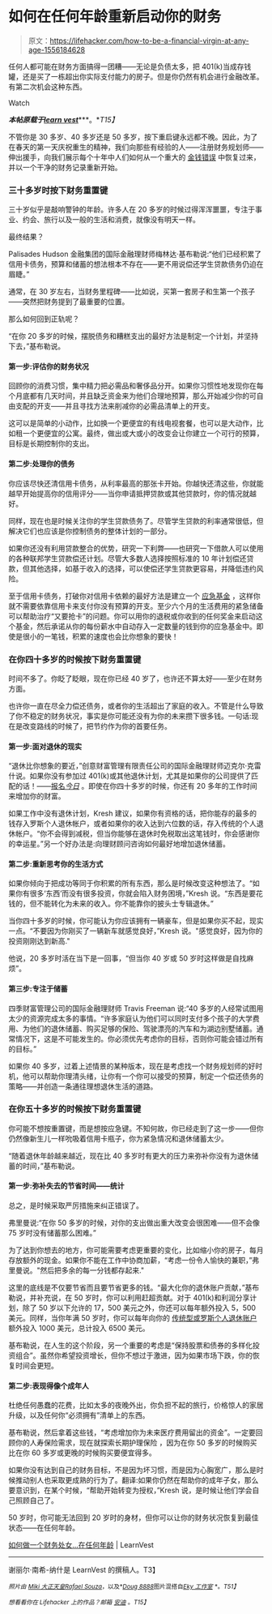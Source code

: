 # 如何在任何年龄重新启动你的财务

> 原文：<https://lifehacker.com/how-to-be-a-financial-virgin-at-any-age-1556184628>

任何人都可能在财务方面搞得一团糟——无论是负债太多，把 401(k)当成存钱罐，还是买了一栋超出你实际支付能力的房子。但是你仍然有机会进行金融改革。有第二次机会这种东西。

Watch

***本帖原载于***[***learn vest***](http://www.learnvest.com/2014/03/how-to-be-a-financial-virgin-again-at-any-age/)***。**T15】*

不管你是 30 多岁、40 多岁还是 50 多岁，按下重启键永远都不晚。因此，为了在春天的第一天庆祝重生的精神，我们向那些有经验的人——注册财务规划师——伸出援手，向我们展示每个十年中人们如何从一个重大的 [金钱错误](http://www.learnvest.com/knowledge-center/the-13-biggest-money-mistakes-people-make-and-how-to-avoid-them/) 中恢复过来，并以一个干净的财务记录重新开始。

### 三十多岁时按下财务重置键

三十岁似乎是敲响警钟的年龄。许多人在 20 多岁的时候过得浑浑噩噩，专注于事业、约会、旅行以及一般的生活和消费，就像没有明天一样。

最终结果？

Palisades Hudson 金融集团的国际金融理财师梅林达·基布勒说:“他们已经积累了信用卡债务，预算和储蓄的想法根本不存在——更不用说偿还学生贷款债务仍迫在眉睫。”

通常，在 30 岁左右，当财务里程碑——比如说，买第一套房子和生第一个孩子——突然把财务提到了最重要的位置。

那么如何回到正轨呢？

“在你 20 多岁的时候，摆脱债务和糟糕支出的最好方法是制定一个计划，并坚持下去，”基布勒说。

#### 第一步:评估你的财务状况

回顾你的消费习惯，集中精力把必需品和奢侈品分开。如果你习惯性地发现你在每个月底都有几天时间，并且缺乏资金来为他们合理地预算，那么开始减少你的可自由支配的开支——并且寻找方法来削减你的必需品清单上的开支。

这可以是简单的小动作，比如换一个更便宜的有线电视套餐，也可以是大动作，比如租一个更便宜的公寓。最终，做出或大或小的改变会让你建立一个可行的预算，目标是长期控制你的支出。

#### 第二步:处理你的债务

你应该尽快还清信用卡债务，从利率最高的那张卡开始。你越快还清这些，你就能越早开始提高你的信用评分——当你申请抵押贷款或其他贷款时，你的情况就越好。

同样，现在也是时候关注你的学生贷款债务了。尽管学生贷款的利率通常很低，但解决它们也应该是你控制债务的整体计划的一部分。

如果你还没有利用贷款整合的优势，研究一下利弊——也研究一下借款人可以使用的各种联邦学生贷款偿还计划。尽管大多数人选择按照标准的 10 年计划偿还贷款，但其他选择，如基于收入的选择，可以使偿还学生贷款更容易，并降低违约风险。

至于信用卡债务，打破你对信用卡依赖的最好方法是建立一个 [应急基金](http://www.learnvest.com/knowledge-center/7-reasons-you-need-an-emergency-fund/) ，这样你就不需要依靠信用卡来支付你没有预算的开支。至少六个月的生活费用的紧急储备可以帮助治疗“又要抢卡”的问题。你可以用你的退税或你收到的任何奖金来启动这个基金，然后承诺从你的每份薪水中自动存入一定数量的钱到你的应急基金中。即使是很小的一笔钱，积累的速度也会比你想象的要快！

### 在你四十多岁的时候按下财务重置键

时间不多了。你眨了眨眼，现在你已经 40 岁了，也许还不算太好——至少在财务方面。

也许你一直在尽全力偿还债务，或者你的生活超出了家庭的收入。不管是什么导致了你不稳定的财务状况，事实是你可能还没有为你的未来攒下很多钱。一句话:现在是改变路线的时候了，把节约作为你的首要任务。

#### 第一步:面对退休的现实

“退休比你想象的要近，”创意财富管理有限责任公司的国际金融理财师迈克尔·克雷什说。如果你没有参加过 401(k)或其他退休计划，尤其是如果你的公司提供了匹配的话！——[报名*今日*](http://lifehacker.com/everything-you-need-to-know-about-choosing-a-retirement-1456689559/all) 。即使在你四十多岁的时候，你还有 20 多年的工作时间来增加你的财富。

如果工作中没有退休计划，Kresh 建议，如果你有资格的话，把你能存的最多的钱存入罗斯个人退休帐户，或者如果你的收入达到六位数的话，存入传统的个人退休帐户。“你不会得到减税，但当你能够在退休时免税取出这笔钱时，你会感谢你的幸运星。”另一个好办法是:向理财顾问咨询如何最好地增加退休储蓄。

#### 第二步:重新思考你的生活方式

如果你倾向于把成功等同于你积累的所有东西，那么是时候改变这种想法了。“如果你有很多‘东西’而没有很多投资，你就会陷入财务困境，”Kresh 说。“东西是要花钱的，但不能转化为未来的收入。你不能靠你的披头士专辑退休。”

当你四十多岁的时候，你可能认为你应该拥有一辆豪车，但是如果你买不起，现实一点。“不要因为你刚买了一辆新车就感觉良好，”Kresh 说。"感觉良好，因为你的投资刚刚达到新高."

他说，20 多岁时活在当下是一回事，“但当你 40 岁或 50 岁时这样做是自找麻烦”。

#### 第三步:专注于储蓄

四季财富管理公司的国际金融理财师 Travis Freeman 说:“40 多岁的人经常试图用太少的资源完成太多的事情。“许多家庭认为他们可以同时支付多个孩子的大学费用、为他们的退休储蓄、购买足够的保险、驾驶漂亮的汽车和为湖边别墅储蓄。通常情况下，这是不可能发生的。你必须优先考虑你的目标，否则你可能会错过所有的目标。”

如果你 40 多岁，过着上述情景的某种版本，现在是考虑找一个财务规划师的好时机，他可以帮助你理清头绪，让你有一个你可以接受的预算，制定一个偿还债务的策略——并创造一条通往理想退休生活的道路。

### 在你五十多岁的时候按下财务重置键

你可能不想按重置键，而是想按应急键。不知何故，你已经走到了这一步——但你仍然像新生儿一样吮吸着信用卡瓶子，你为紧急情况和退休储蓄太少。

“随着退休年龄越来越近，现在比 40 多岁时有更大的压力来弥补你没有为退休储蓄的时间，”基布勒说。

#### 第一步:弥补失去的节省时间——统计

总之，是时候采取严厉措施来纠正错误了。

弗里曼说:“在你 50 多岁的时候，对你的支出做出重大改变会很困难——但不会像 75 岁时没有储蓄那么困难。”

为了达到你想去的地方，你可能需要考虑更重要的变化，比如缩小你的房子，每月存放额外的现金。如果你不能在工作中协商加薪，“考虑一份令人愉快的兼职，”弗里曼说。"然后把多余的每一分钱都存起来."

这里的底线是不仅要节省而且要节省更多的钱。“最大化你的退休账户贡献，”基布勒说，并补充说，在 50 岁时，你可以利用赶超贡献。对于 401(k)和利润分享计划，除了 50 岁以下允许的 17，500 美元之外，你还可以每年额外投入 5，500 美元。同样，当你年满 50 岁时，你可以每年向你的 [传统型或罗斯个人退休账户](http://www.learnvest.com/knowledge-center/which-is-right-for-you-traditional-ira-vs-roth-ira/) 额外投入 1000 美元，总计投入 6500 美元。

基布勒说，在人生的这个阶段，另一个重要的考虑是“保持股票和债券的多样化投资组合”。虽然你希望投资增长，但你不想过于激进，因为如果市场下跌，你的恢复时间会更短。

#### 第二步:表现得像个成年人

杜绝任何愚蠢的花费，比如太多的夜晚外出，你负担不起的旅行，价格惊人的家居升级，以及任何你“必须拥有”清单上的东西。

基布勒说，然后拿着这些钱，“考虑增加你为未来医疗费用留出的资金”。一定要回顾你的人寿保险需求，现在就探索长期护理保险 ，因为在你 50 多岁的时候购买比在你 60 多岁或更晚的时候购买要便宜得多。

如果你没有达到自己的财务目标，不是因为坏习惯，而是因为心胸宽广，那么是时候推动别人也采取更成熟的行为了。翻译:如果你仍然在帮助你的成年子女，那么要意识到，在某个时候，“帮助开始转变为授权，”Kresh 说，是时候让他们学会自己照顾自己了。

50 岁时，你可能无法回到 20 岁时的身材，但你可以让你的财务状况恢复到最佳状态——在任何年龄。

[如何做一个财务处女...在任何年龄](http://www.learnvest.com/2014/03/how-to-be-a-financial-virgin-again-at-any-age/) | LearnVest

* * *

谢丽尔·南希-纳什是 LearnVest 的撰稿人。T3】

<small>*照片由*</small> [<small>*Miki 大正天皇*</small>](https://www.flickr.com/photos/mujitra/5232270530/sizes/l)<small></small>*[<small>*Rafael Souza*</small>](https://www.flickr.com/photos/rafael-jeferson/8142758607/sizes/l)<small>*，以及*</small>[<small>*Doug 8888*</small>](https://www.flickr.com/photos/doug88888/3064351634/sizes/o/)<small>图片混搭自</small>[<small>*Eky 工作室*</small>](http://www.shutterstock.com/pic.mhtml?id=136342493&src=id) <small>*。*T51】</small>*

*<small>*想看看你在 Lifehacker 上的作品？邮箱*</small> [<small>*安迪*</small>](mailto:andy@lifehacker.com) <small>*。*T15】</small>*